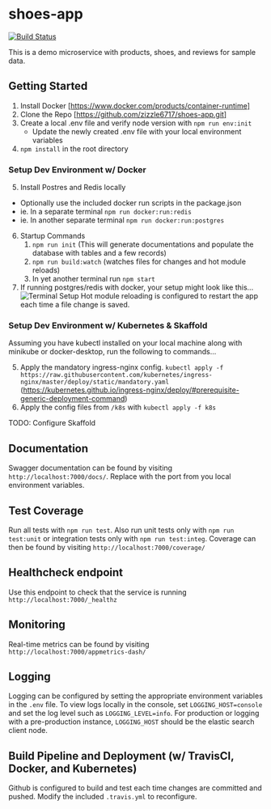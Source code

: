 # shoes-app
[![Build Status](https://travis-ci.org/zizzle6717/shoes-app.svg?branch=master)](https://travis-ci.org/zizzle6717/shoes-app)

This is a demo microservice with products, shoes, and reviews for sample data.

## Getting Started

1. Install Docker [https://www.docker.com/products/container-runtime]
2. Clone the Repo [https://github.com/zizzle6717/shoes-app.git]
3. Create a local .env file and verify node version with `npm run env:init`
    * Update the newly created .env file with your local environment variables
4. `npm install` in the root directory

### Setup Dev Environment w/ Docker
5. Install Postres and Redis locally
* Optionally use the included docker run scripts in the package.json
* ie. In a separate terminal `npm run docker:run:redis`
* ie. In another separate terminal `npm run docker:run:postgres`
6. Startup Commands
    1. `npm run init` (This will generate documentations and populate the database with tables and a few records)
    2. `npm run build:watch` (watches files for changes and hot module reloads)
    3. In yet another terminal run `npm start`
7. If running postgres/redis with docker, your setup might look like this...
![Terminal Setup](https://github.com/zizzle6717/shoes-app/blob/master/docs/dev-terminal.png)
Hot module reloading is configured to restart the app each time a file change is saved.

### Setup Dev Environment w/ Kubernetes & Skaffold
Assuming you have kubectl installed on your local machine along with minikube or docker-desktop, run the following to commands...

5. Apply the mandatory ingress-nginx config. `kubectl apply -f https://raw.githubusercontent.com/kubernetes/ingress-nginx/master/deploy/static/mandatory.yaml` (https://kubernetes.github.io/ingress-nginx/deploy/#prerequisite-generic-deployment-command)
6. Apply the config files from `/k8s` with `kubectl apply -f k8s`

TODO: Configure Skaffold

## Documentation
Swagger documentation can be found by visiting `http://localhost:7000/docs/`. Replace with the port from you local environment variables.

## Test Coverage
Run all tests with `npm run test`. Also run unit tests only with `npm run test:unit` or integration tests only with `npm run test:integ`.
Coverage can then be found by visiting `http://localhost:7000/coverage/`

## Healthcheck endpoint
Use this endpoint to check that the service is running `http://localhost:7000/_healthz`

## Monitoring
Real-time metrics can be found by visiting `http://localhost:7000/appmetrics-dash/`

## Logging
Logging can be configured by setting the appropriate environment variables in the `.env` file.
To view logs locally in the console, set `LOGGING_HOST=console` and set the log level such as `LOGGING_LEVEL=info`.
For production or logging with a pre-production instance, `LOGGING_HOST` should be the elastic search client node.

## Build Pipeline and Deployment (w/ TravisCI, Docker, and Kubernetes)
Github is configured to build and test each time changes are committed and pushed.
Modify the included `.travis.yml` to reconfigure.